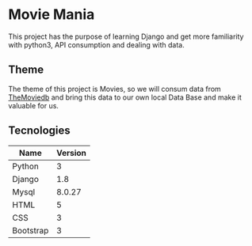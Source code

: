 # Movie Mania

This project has the purpose of learning Django and get more familiarity with python3, API consumption and dealing with data. 

## Theme

The theme of this project is Movies, so we will consum data from 
[TheMoviedb](https://www.themoviedb.org/) and bring this data to our own local Data Base and make it valuable for us. 

## Tecnologies

|Name |Version|
|-----|--------|
|Python|3       |
|Django  |1.8   |
|Mysql  |8.0.27 |
|HTML  |5   |
|CSS  |3   |
|Bootstrap  |3  |